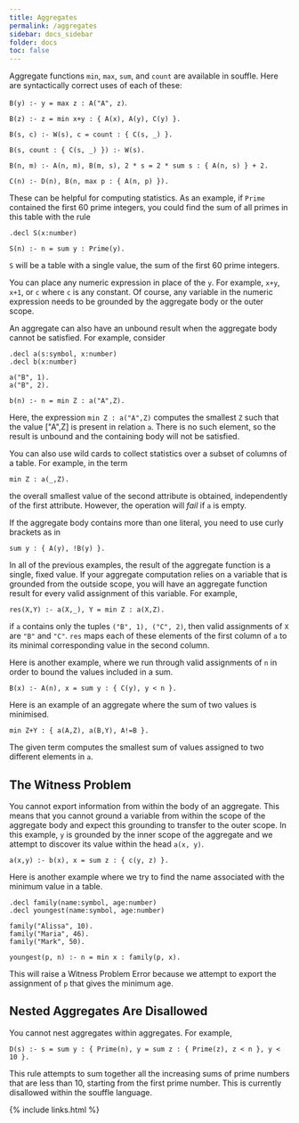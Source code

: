```yaml
---
title: Aggregates
permalink: /aggregates
sidebar: docs_sidebar
folder: docs
toc: false
---
```


Aggregate functions `min`, `max`, `sum`, and `count` are available in souffle. Here are syntactically correct uses of each of these:

`B(y) :- y = max z : A("A", z)`.

`B(z) :- z = min x+y : { A(x), A(y), C(y) }.`

`B(s, c) :- W(s), c = count : { C(s, _) }.`

`B(s, count : { C(s, _) }) :- W(s).`

`B(n, m) :- A(n, m), B(m, s), 2 * s = 2 * sum s : { A(n, s) } + 2. `

`C(n) :- D(n), B(n, max p : { A(n, p) }).`

These can be helpful for computing statistics. As an example, if `Prime` contained the first 60 prime integers, you could find the sum of all primes in this table with the rule

```
.decl S(x:number)

S(n) :- n = sum y : Prime(y).
```
`S` will be a table with a single value, the sum of the first 60 prime integers.

You can place any numeric expression in place of the `y`. For example, `x+y`, `x+1`, or `c` where `c` is any constant. Of course, any variable in the numeric expression needs to be grounded by the aggregate body or the outer scope.

An aggregate can also have an unbound result when the aggregate body cannot be satisfied. For example, consider

```
.decl a(s:symbol, x:number)
.decl b(x:number)

a("B", 1).
a("B", 2).

b(n) :- n = min Z : a("A",Z).
```
Here, the expression `min Z : a("A",Z)` computes the smallest `Z` such that the value ["A",Z] is present in relation `a`. There is no such element, so the result is unbound and the containing body will not be satisfied.

You can also use wild cards to collect statistics over a subset of columns of a table. For example, in the term 

```
min Z : a(_,Z).
```

the overall smallest value of the second attribute is obtained, independently of the first attribute. However, the operation will *fail* if `a` is empty. 

If the aggregate body contains more than one literal, you need to use curly brackets as in

```
sum y : { A(y), !B(y) }.
```

In all of the previous examples, the result of the aggregate function is a single, fixed value. If your aggregate computation relies on a variable that is grounded from the outside scope, you will have an aggregate function result for every valid assignment of this variable. For example,

```
res(X,Y) :- a(X,_), Y = min Z : a(X,Z).
```
if `a` contains only the tuples `("B", 1), ("C", 2)`, then valid assignments of `X` are `"B"` and `"C"`. `res` maps each of these elements of the first column of `a` to its minimal corresponding value in the second column.

Here is another example, where we run through valid assignments of `n` in order to bound the values included in a sum.
```
B(x) :- A(n), x = sum y : { C(y), y < n }. 

```
Here is an example of an aggregate where the sum of two values is minimised.
```
min Z+Y : { a(A,Z), a(B,Y), A!=B }.
```
The given term computes the smallest sum of values assigned to two different elements in `a`.

## The Witness Problem

You cannot export information from within the body of an aggregate. This means that you cannot ground a variable from within the scope of the aggregate body and expect this grounding to transfer to the outer scope. In this example, `y` is grounded by the inner scope of the aggregate and we attempt to discover its value within the head `a(x, y)`. 

```
a(x,y) :- b(x), x = sum z : { c(y, z) }.
```
Here is another example where we try to find the name associated with the minimum value in a table.

```
.decl family(name:symbol, age:number)
.decl youngest(name:symbol, age:number)

family("Alissa", 10).
family("Maria", 46).
family("Mark", 50).

youngest(p, n) :- n = min x : family(p, x).

```
This will raise a Witness Problem Error because we attempt to export the assignment of `p` that gives the minimum age.

## Nested Aggregates Are Disallowed

You cannot nest aggregates within aggregates. For example, 

```
D(s) :- s = sum y : { Prime(n), y = sum z : { Prime(z), z < n }, y < 10 }.
```
This rule attempts to sum together all the increasing sums of prime numbers that are less than 10, starting from the first prime number. This is currently disallowed within the souffle language.

{% include links.html %}
